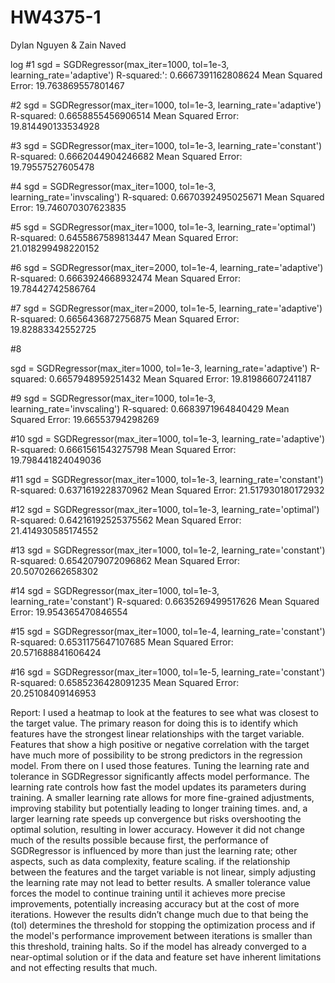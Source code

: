 # HW4375-1

Dylan Nguyen & Zain Naved

log 
#1
sgd = SGDRegressor(max_iter=1000, tol=1e-3, learning_rate='adaptive')
R-squared:': 0.6667391162808624
Mean Squared Error: 19.763869557801467

#2
sgd = SGDRegressor(max_iter=1000, tol=1e-3, learning_rate='adaptive')
R-squared: 0.6658855456906514
Mean Squared Error: 19.814490133534928

#3
sgd = SGDRegressor(max_iter=1000, tol=1e-3, learning_rate='constant')
R-squared: 0.6662044904246682
Mean Squared Error: 19.79557527605478

#4
sgd = SGDRegressor(max_iter=1000, tol=1e-3, learning_rate='invscaling')
R-squared: 0.6670392495025671
Mean Squared Error: 19.746070307623835

#5
sgd = SGDRegressor(max_iter=1000, tol=1e-3, learning_rate='optimal')
R-squared: 0.6455867589813447
Mean Squared Error: 21.018299498220152

#6
sgd = SGDRegressor(max_iter=2000, tol=1e-4, learning_rate='adaptive')
R-squared: 0.6663924668932474
Mean Squared Error: 19.78442742586764

#7
sgd = SGDRegressor(max_iter=2000, tol=1e-5, learning_rate='adaptive')
R-squared: 0.6656436872756875
Mean Squared Error: 19.82883342552725

#8 

sgd = SGDRegressor(max_iter=1000, tol=1e-3, learning_rate='adaptive')
R-squared: 0.6657948959251432
Mean Squared Error: 19.81986607241187

#9 
sgd = SGDRegressor(max_iter=1000, tol=1e-3, learning_rate='invscaling')
R-squared: 0.6683971964840429
Mean Squared Error: 19.66553794298269

#10
sgd = SGDRegressor(max_iter=1000, tol=1e-3, learning_rate='adaptive')
R-squared: 0.6661561543275798
Mean Squared Error: 19.798441824049036

#11
sgd = SGDRegressor(max_iter=1000, tol=1e-3, learning_rate='constant')
R-squared: 0.6371619228370962
Mean Squared Error: 21.517930180172932

#12
sgd = SGDRegressor(max_iter=1000, tol=1e-3, learning_rate='optimal')
R-squared: 0.64216192525375562
Mean Squared Error: 21.414930585174552

#13 
sgd = SGDRegressor(max_iter=1000, tol=1e-2, learning_rate='constant')
R-squared: 0.6542079072096862
Mean Squared Error: 20.50702662658302

#14
sgd = SGDRegressor(max_iter=1000, tol=1e-3, learning_rate='constant')
R-squared: 0.6635269499517626
Mean Squared Error: 19.954365470846554

#15
sgd = SGDRegressor(max_iter=1000, tol=1e-4, learning_rate='constant')
R-squared: 0.6531175647107685
Mean Squared Error: 20.571688841606424

#16
sgd = SGDRegressor(max_iter=1000, tol=1e-5, learning_rate='constant')
R-squared: 0.6585236428091235
Mean Squared Error: 20.25108409146953


Report: 
I used a heatmap to look at the features to see what was closest to the target value. The primary reason for doing this is to identify which features have the strongest linear relationships with the target variable. Features that show a high positive or negative correlation with the target have much more of possibility to be strong predictors in the regression model. From there on I used those features. Tuning the learning rate and tolerance in SGDRegressor significantly affects model performance. The learning rate controls how fast the model updates its parameters during training. A smaller learning rate allows for more fine-grained adjustments, improving stability but potentially leading to longer training times. and, a larger learning rate speeds up convergence but risks overshooting the optimal solution, resulting in lower accuracy. However it did not change much of the results possible because first, the performance of SGDRegressor is influenced by more than just the learning rate; other aspects, such as data complexity, feature scaling. if the relationship between the features and the target variable is not linear, simply adjusting the learning rate may not lead to better results. A smaller tolerance value forces the model to continue training until it achieves more precise improvements, potentially increasing accuracy but at the cost of more iterations. However the results didn’t change much due to that being the (tol) determines the threshold for stopping the optimization process and if the model's performance improvement between iterations is smaller than this threshold, training halts. So  if the model has already converged to a near-optimal solution or if the data and feature set have inherent limitations and not effecting results that much. 
